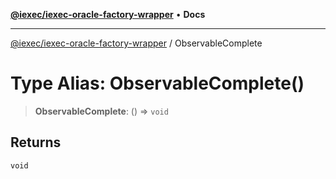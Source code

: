 [**@iexec/iexec-oracle-factory-wrapper**](../README.md) • **Docs**

***

[@iexec/iexec-oracle-factory-wrapper](../globals.md) / ObservableComplete

# Type Alias: ObservableComplete()

> **ObservableComplete**: () => `void`

## Returns

`void`
